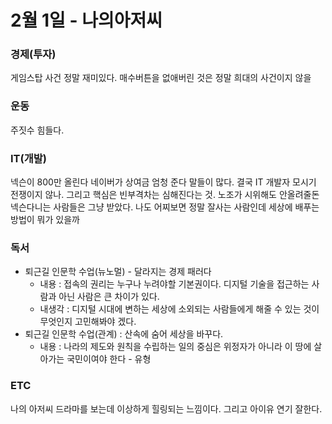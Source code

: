 # 2월 1일 - 나의아저씨

### 경제\(투자\)

게임스탑 사건 정말 재미있다. 매수버튼을 없애버린 것은 정말 희대의 사건이지 않을

### 운동

  주짓수 힘들다.

### IT\(개발\)

넥슨이 800만 올린다 네이버가 상여금 엄청 준다 말들이 많다. 결국 IT 개발자 모시기 전쟁이지 않나. 그리고 핵심은 빈부격차는 심해진다는 것. 노조가 시위해도 안올려줄돈 넥슨다니는 사람들은 그냥 받았다. 나도 어찌보면 정말 잘사는 사람인데  세상에 배푸는 방법이 뭐가 있을까

### 독서

* 퇴근길 인문학 수업\(뉴노멀\) - 달라지는 경제 패러다
  * 내용 : 접속의 권리는 누구나 누려야할 기본권이다. 디지털 기술을 접근하는 사람과 아닌 사람은 큰 차이가 있다.
  * 내생각 : 디지털 시대에 변하는 세상에 소외되는 사람들에게 해줄 수 있는 것이 무엇인지 고민해봐야 겠다.
* 퇴근길 인문학 수업\(관계\) : 산속에 숨어 세상을 바꾸다.
  * 내용 : 나라의 제도와 원칙을 수립하는 일의 중심은 위정자가 아니라 이 땅에 살아가는 국민이여야 한다 - 유형

### ETC

나의 아저씨 드라마를 보는데 이상하게 힐링되는 느낌이다. 그리고 아이유 연기 잘한다.

